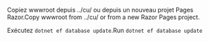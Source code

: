 <span data-ttu-id="7f225-101">Copiez wwwroot depuis ../cu/ ou depuis un nouveau projet Pages Razor.</span><span class="sxs-lookup"><span data-stu-id="7f225-101">Copy wwwroot from ../cu/ or from a new Razor Pages project.</span></span>

<span data-ttu-id="7f225-102">Exécutez `dotnet ef database update`.</span><span class="sxs-lookup"><span data-stu-id="7f225-102">Run `dotnet ef database update`</span></span>

